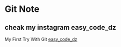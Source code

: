 # Git Note
## cheak my instagram easy_code_dz
My First Try With Git 
[easy_code_dz](https://www.instagram.com/easy_code_dz/)
